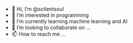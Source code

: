 - 👋 Hi, I’m @scilentsoul
- 👀 I’m interested in programming
- 🌱 I’m currently learning machine learning and AI
- 💞️ I’m looking to collaborate on ...
- 📫 How to reach me ...

<!---
scilentsoul/scilentsoul is a ✨ special ✨ repository because its `README.md` (this file) appears on your GitHub profile.
You can click the Preview link to take a look at your changes.
--->
